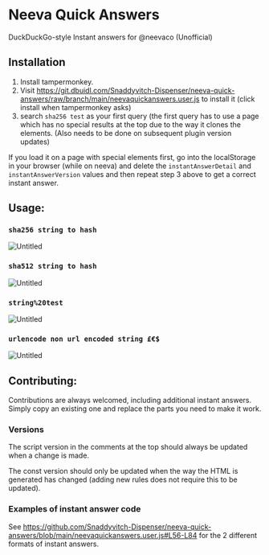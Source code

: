 # Neeva Quick Answers
DuckDuckGo-style Instant answers for @neevaco (Unofficial)

## Installation

1. Install tampermonkey.
2. Visit https://git.dbuidl.com/Snaddyvitch-Dispenser/neeva-quick-answers/raw/branch/main/neevaquickanswers.user.js to install it (click install when tampermonkey asks)
3. search `sha256 test` as your first query (the first query has to use a page which has no special results at the top due to the way it clones the elements. (Also needs to be done on subsequent plugin version updates)

If you load it on a page with special elements first, go into the localStorage in your browser (while on neeva) and delete the `instantAnswerDetail` and `instantAnswerVersion` values and then repeat step 3 above to get a correct instant answer.

## Usage:

### `sha256 string to hash`

![Untitled](https://user-images.githubusercontent.com/28988626/207709068-6e220ff2-3903-451a-93c5-5681e77af946.png)

### `sha512 string to hash`

![Untitled](https://user-images.githubusercontent.com/28988626/207709182-36f319e6-6c49-4df0-b5a6-03680481edc0.png)

### `string%20test`

![Untitled](https://user-images.githubusercontent.com/28988626/207709567-02ec6381-ad2c-465e-a8c2-5719ab63147b.png)

### `urlencode non url encoded string £€$`

![Untitled](https://user-images.githubusercontent.com/28988626/207709735-90fff518-c8fd-4a0e-aa7c-b014c84cfb37.png)

## Contributing:

Contributions are always welcomed, including additional instant answers. Simply copy an existing one and replace the parts you need to make it work.

### Versions

The script version in the comments at the top should always be updated when a change is made.

The const version should only be updated when the way the HTML is generated has changed (adding new rules does not require this to be updated).

### Examples of instant answer code

See https://github.com/Snaddyvitch-Dispenser/neeva-quick-answers/blob/main/neevaquickanswers.user.js#L56-L84 for the 2 different formats of instant answers.
